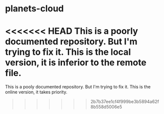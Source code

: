 # planets-cloud

<<<<<<< HEAD
This is a poorly documented repository.
But I'm trying to fix it.
This is the local version, it is inferior to the remote file.
=======
This is a pooly documented repository.
But I'm trying to fix it.
This is the online version, it takes priority.
>>>>>>> 2b7b37ee1cf4f999be3b5894a62f8b558d5006e5
